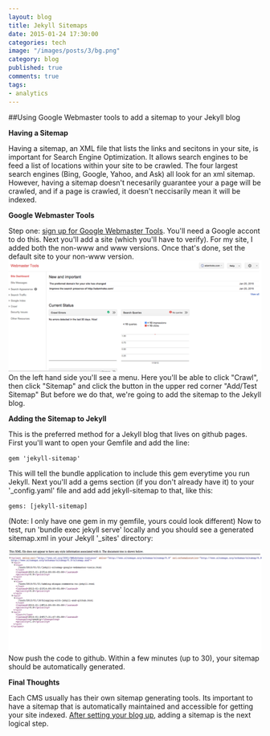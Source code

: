 ```yaml
---
layout: blog
title: Jekyll Sitemaps
date: 2015-01-24 17:30:00
categories: tech
image: "/images/posts/3/bg.png"
category: blog
published: true
comments: true
tags:
- analytics
---
```


##Using Google Webmaster tools to add a sitemap to your Jekyll blog

**Having a Sitemap**

Having a sitemap,
an XML file that lists the links and secitons in your site,
is important for Search Engine Optimization.
It allows search engines to be feed a list of locations within your site to be crawled.
The four largest search engines (Bing, Google, Yahoo, and Ask) all look for an xml sitemap.
However, having a sitemap doesn't necesarily guarantee your a page will be crawled,
and if a page is crawled, it doesn't neccisarily mean it will be indexed.


**Google Webmaster Tools**

Step one: [sign up for Google Webmaster Tools](http://www.google.com/webmasters "Google Webmaster Tools").
You'll need a Google accont to do this.
Next you'll add a site (which you'll have to verify).
For my site, I added both the non-www and www versions.
Once that's done, set the default site to your non-www version.
![Google Webmasters Dashboard](/images/posts/3/1.png "Google Webmasters Dashboard")
On the left hand side you'll see a menu.
Here you'll be able to click "Crawl",
then click "Sitemap" and click the button in the upper red corner "Add/Test Sitemap"
But before we do that, we're going to add the sitemap to the Jekyll blog.


**Adding the Sitemap to Jekyll**

This is the preferred method for a Jekyll blog that lives on github pages.
First you'll want to open your Gemfile and add the line:
```
gem 'jekyll-sitemap'
```
This will tell the bundle application to include this gem everytime you run Jekyll.
Next you'll add a gems section (if you don't already have it) to your '_config.yaml' file and add add jekyll-sitemap to that, like this:

```
gems: [jekyll-sitemap]
```

(Note: I only have one gem in my gemfile, yours could look different)
Now to test, run 'bundle exec jekyll serve' locally and you should see a generated sitemap.xml in your Jekyll '_sites' directory:

![adamhoke.com sitemap.xml](/images/posts/3/2.png "Github.io generated sitemap.xml")
Now push the code to github.
Within a few minutes (up to 30), your sitemap should be automatically generated.

**Final Thoughts**

Each CMS usually has their own sitemap generating tools.
Its important to have a sitemap that is automatically maintained and accessible for getting your site indexed.
[After setting your blog up](http://adamhoke.com/tech/2015/01/21/adding-disqus-comments-to-jekyll.html "Adding Disqus to a Jekyll Blog"), adding a sitemap is the next logical step.
